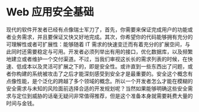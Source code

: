 # Web 应用安全基础

现代的软件开发者已经有点像瑞士军刀了，首先，你需要来保证完成用户的功能或者业务需求，并且要保证又快又好地完成。其次，你希望你的代码能够拥有充分的可理解性或者可扩展性：能够随着 IT 需求的快速变迁而有着充分的扩展空间，与此同时还需要稳定与可用。开发者必须列举出有用的接口，优化数据库，以及频繁地建立或者维护一个交付渠道。不过，当我们审视这长长的需求列表的时候，在快速、低成本以及灵活可扩展之下的，即是安全性。或许直到一些东西出了问题，或者你构建的系统被攻击了之后才能深刻感受到安全才是最重要的。安全这个概念有点像性能，是个泛化的跨越了多个领域的概念。所以一个开发者怎么才能在模糊的安全需求与未知的风险面前选择合适的开发规划呢？当然如果能够明确这些安全需求与定位到威胁的话毫无疑问非常值得推荐，但是这个准备本身就需要耗费大量的时间与金钱。
